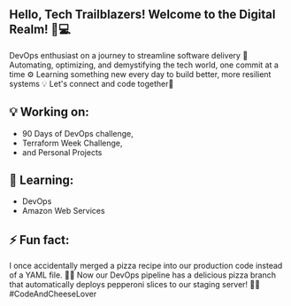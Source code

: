 ## Hello, Tech Trailblazers! Welcome to the Digital Realm! 🚀💻


DevOps enthusiast on a journey to streamline software delivery 🚀 Automating, optimizing, and demystifying the tech world, one commit at a time ⚙️ Learning something new every day to build better, more resilient systems 💡 Let's connect and code together👋


## 💡 Working on:
- 90 Days of DevOps challenge,
- Terraform Week Challenge,
- and Personal Projects


## 🌱 Learning:
- DevOps
- Amazon Web Services


## ⚡ Fun fact:


I once accidentally merged a pizza recipe into our production code instead of a YAML file. 🍕🐍 Now our DevOps pipeline has a delicious pizza branch that automatically deploys pepperoni slices to our staging server! 🍕🚀 #CodeAndCheeseLover

<!--
**MeenalJy/MeenalJy** is a ✨ _special_ ✨ repository because its `README.md` (this file) appears on your GitHub profile.

Here are some ideas to get you started:


-->
